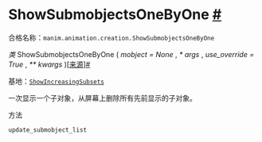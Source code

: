 # ShowSubmobjectsOneByOne [#](#showsubmobjectsonebyone "此标题的固定链接")

合格名称：`manim.animation.creation.ShowSubmobjectsOneByOne`

_类_ ShowSubmobjectsOneByOne ( _mobject = None_ , _\* args_ , _use_override = True_ , _\*\* kwargs_ )[\[来源\]](../_modules/manim/animation/creation.html#ShowSubmobjectsOneByOne)[#](#manim.animation.creation.ShowSubmobjectsOneByOne "此定义的固定链接")

基地：[`ShowIncreasingSubsets`](manim.animation.creation.ShowIncreasingSubsets.html#manim.animation.creation.ShowIncreasingSubsets "manim.animation.creation.ShowIncreasingSubsets")

一次显示一个子对象，从屏幕上删除所有先前显示的子对象。

方法

`update_submobject_list`
